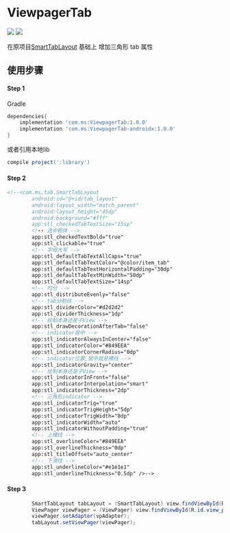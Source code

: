 # ViewpagerTab

[![](https://jitpack.io/v/wenchaosong/ViewpagerTab.svg)](https://jitpack.io/#wenchaosong/ViewpagerTab)
[![](https://img.shields.io/github/stars/wenchaosong/ViewpagerTab.svg)](https://github.com/wenchaosong/ViewpagerTab)

在原项目[SmartTabLayout](https://github.com/ogaclejapan/SmartTabLayout) 基础上
增加三角形 tab 属性

## 使用步骤

#### Step 1

Gradle
```groovy
dependencies{
    implementation 'com.ms:ViewpagerTab:1.0.0'
    implementation 'com.ms:ViewpagerTab-androidx:1.0.0'
}
```
或者引用本地lib
```groovy
compile project(':library')
```

#### Step 2

```xml
<!--<com.ms.tab.SmartTabLayout
        android:id="@+id/tab_layout"
        android:layout_width="match_parent"
        android:layout_height="45dp"
        android:background="#fff"
        app:stl_checkedTabTextSize="15sp"
        <!-- 选中粗体 -->
        app:stl_checkedTextBold="true"
        app:stl_clickable="true"
        <!-- 字母大写 -->
        app:stl_defaultTabTextAllCaps="true"
        app:stl_defaultTabTextColor="@color/item_tab"
        app:stl_defaultTabTextHorizontalPadding="30dp"
        app:stl_defaultTabTextMinWidth="50dp"
        app:stl_defaultTabTextSize="14sp"
        <!-- 均分 -->
        app:stl_distributeEvenly="false"
        <!-- tab分割线 -->
        app:stl_dividerColor="#d2d2d2"
        app:stl_dividerThickness="1dp"
        <!-- 绘制本身还是子View -->
        app:stl_drawDecorationAfterTab="false"
        <!-- indicator居中 -->
        app:stl_indicatorAlwaysInCenter="false"
        app:stl_indicatorColor="#849EEA"
        app:stl_indicatorCornerRadius="0dp"
        <!-- indicator位置,居中就是横线 -->
        app:stl_indicatorGravity="center"
        <!-- 绘制本身还是子View -->
        app:stl_indicatorInFront="false"
        app:stl_indicatorInterpolation="smart"
        app:stl_indicatorThickness="2dp"
        <!-- 三角形indicator -->
        app:stl_indicatorTrig="true"
        app:stl_indicatorTrigHeight="5dp"
        app:stl_indicatorTrigWidth="8dp"
        app:stl_indicatorWidth="auto"
        app:stl_indicatorWithoutPadding="true"
        <!-- 上横线 -->
        app:stl_overlineColor="#849EEA"
        app:stl_overlineThickness="0dp"
        app:stl_titleOffset="auto_center"
        <!-- 下滑线 -->
        app:stl_underlineColor="#e1e1e1"
        app:stl_underlineThickness="0.5dp" />-->
```

#### Step 3
```java
        SmartTabLayout tabLayout = (SmartTabLayout) view.findViewById(R.id.tab_layout);
        ViewPager viewPager = (ViewPager) view.findViewById(R.id.view_pager);
        viewPager.setAdapter(vpAdapter);
        tabLayout.setViewPager(viewPager);
```
